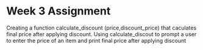 # Week 3 Assignment
Creating a function calculate_discount (price,discount_price) that caculates final price after applying discount.
Using calculate_discout to prompt a user to enter the price of an item and print final price after applying discount
